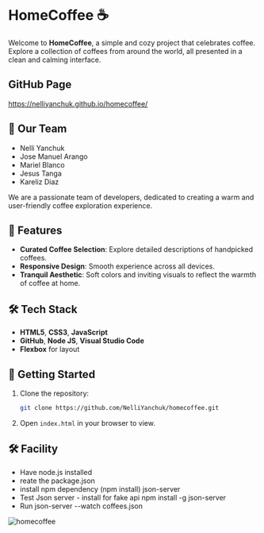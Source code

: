 # HomeCoffee ☕️

Welcome to **HomeCoffee**, a simple and cozy project that celebrates coffee. Explore a collection of coffees from around the world, all presented in a clean and calming interface.

## GitHub Page
https://nelliyanchuk.github.io/homecoffee/

## 👥 Our Team

- Nelli Yanchuk
- Jose Manuel Arango
- Mariel Blanco
- Jesus Tanga
- Kareliz Diaz

We are a passionate team of developers, dedicated to creating a warm and user-friendly coffee exploration experience.

## 🌟 Features

- **Curated Coffee Selection**: Explore detailed descriptions of handpicked coffees.
- **Responsive Design**: Smooth experience across all devices.
- **Tranquil Aesthetic**: Soft colors and inviting visuals to reflect the warmth of coffee at home.

## 🛠️ Tech Stack

- **HTML5**, **CSS3**, **JavaScript**
- **GitHub**, **Node JS**, **Visual Studio Code**  
- **Flexbox** for layout

## 🚀 Getting Started

1. Clone the repository:
    ```bash
    git clone https://github.com/NelliYanchuk/homecoffee.git
    ```
2. Open `index.html` in your browser to view.

## 🛠️ Facility
    
- Have node.js installed
- reate the package.json
- install npm dependency (npm install) json-server
- Test Json server - install for fake api npm install -g json-server
- Run json-server --watch coffees.json

![homecoffee](https://i.ibb.co/CnH19CC/homecoffee.jpg)
